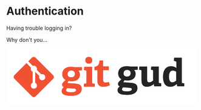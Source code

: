 # Authentication

Having trouble logging in? 

Why don't you...

![Git Gud](https://raw.githubusercontent.com/binaryben/dotfiles/docs/public/git%20gud%20light.png "Gid gud")